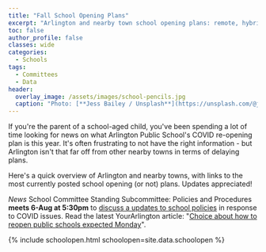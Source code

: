 ```yaml
---
title: "Fall School Opening Plans"
excerpt: "Arlington and nearby town school opening plans: remote, hybrid, other."
toc: false
author_profile: false
classes: wide
categories:
  - Schools
tags:
  - Committees
  - Data
header:
  overlay_image: /assets/images/school-pencils.jpg
  caption: "Photo: [**Jess Bailey / Unsplash**](https://unsplash.com/@jessbailey)"
---
```


If you're the parent of a school-aged child, you've been spending a lot of time looking for news on what Arlington Public School's COVID re-opening plan is this year.  It's often frustrating to not have the right information - but Arlington isn't that far off from other nearby towns in terms of delaying plans.

Here's a quick overview of Arlington and nearby towns, with links to the most currently posted school opening (or not) plans.  Updates appreciated!

_News_ School Committee Standing Subcommittee: Policies and Procedures **meets 6-Aug at 5:30pm** to [discuss a updates to school policies](https://arlington.novusagenda.com/agendapublic/MeetingView.aspx?MeetingID=1096&MinutesMeetingID=-1&doctype=Agenda) in response to COVID issues.  Read the latest YourArlington article: "[Choice about how to reopen public schools expected Monday](https://www.yourarlington.com/arlington-archives/town-school/schools/17562-sc-073120)".

{% include schoolopen.html schoolopen=site.data.schoolopen %}